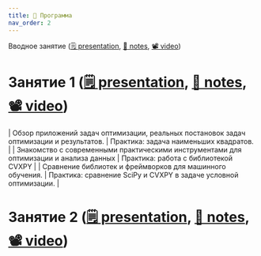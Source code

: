 ```yaml
---
title: 🚀 Программа
nav_order: 2
---
```


Вводное занятие ([🗒️ presentation](), [📝 notes](url), [📽 video](url))

# Занятие 1 ([🗒️ presentation](), [📝 notes](url), [📽 video](url))

| Обзор приложений задач оптимизации, реальных постановок задач оптимизации и результатов.    | Практика: задача наименьших квадратов.      |
| Знакомство с современными практическими инструментами для оптимизации и анализа данных   | Практика: работа с библиотекой CVXPY       |
| Сравнение библиотек и фреймворков для машинного обучения.         | Практика: сравнение SciPy и CVXPY в задаче условной оптимизации.         |

# Занятие 2 ([🗒️ presentation](), [📝 notes](url), [📽 video](url))
